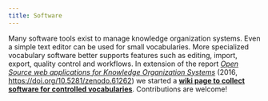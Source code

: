 ```yaml
---
title: Software
---
```


Many software tools exist to manage knowledge organization systems. Even a simple text editor can be used for small vocabularies. More specialized vocabulary software better supports features such as editing, import, export, quality control and workflows. In extension of the report [*Open Source web applications for Knowledge Organization Systems*](https://coli-conc.gbv.de/publications/tr7.html) (2016, <https://doi.org/10.5281/zenodo.61262>) we started a **[wiki page to collect software for controlled vocabularies](https://github.com/gbv/bartoc.org/wiki/Software-for-controlled-vocabularies)**. Contributions are welcome!


